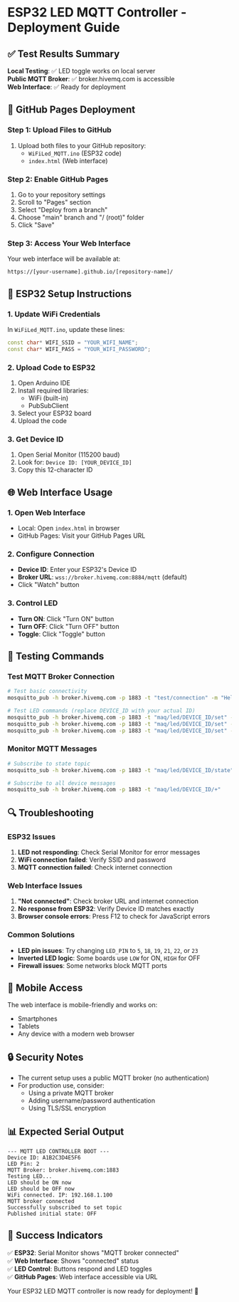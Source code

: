 # ESP32 LED MQTT Controller - Deployment Guide

## ✅ Test Results Summary

**Local Testing**: ✅ LED toggle works on local server  
**Public MQTT Broker**: ✅ broker.hivemq.com is accessible  
**Web Interface**: ✅ Ready for deployment  

## 🚀 GitHub Pages Deployment

### Step 1: Upload Files to GitHub
1. Upload both files to your GitHub repository:
   - `WiFiLed_MQTT.ino` (ESP32 code)
   - `index.html` (Web interface)

### Step 2: Enable GitHub Pages
1. Go to your repository settings
2. Scroll to "Pages" section
3. Select "Deploy from a branch"
4. Choose "main" branch and "/ (root)" folder
5. Click "Save"

### Step 3: Access Your Web Interface
Your web interface will be available at:
```
https://[your-username].github.io/[repository-name]/
```

## 🔧 ESP32 Setup Instructions

### 1. Update WiFi Credentials
In `WiFiLed_MQTT.ino`, update these lines:
```cpp
const char* WIFI_SSID = "YOUR_WIFI_NAME";
const char* WIFI_PASS = "YOUR_WIFI_PASSWORD";
```

### 2. Upload Code to ESP32
1. Open Arduino IDE
2. Install required libraries:
   - WiFi (built-in)
   - PubSubClient
3. Select your ESP32 board
4. Upload the code

### 3. Get Device ID
1. Open Serial Monitor (115200 baud)
2. Look for: `Device ID: [YOUR_DEVICE_ID]`
3. Copy this 12-character ID

## 🌐 Web Interface Usage

### 1. Open Web Interface
- Local: Open `index.html` in browser
- GitHub Pages: Visit your GitHub Pages URL

### 2. Configure Connection
- **Device ID**: Enter your ESP32's Device ID
- **Broker URL**: `wss://broker.hivemq.com:8884/mqtt` (default)
- Click "Watch" button

### 3. Control LED
- **Turn ON**: Click "Turn ON" button
- **Turn OFF**: Click "Turn OFF" button  
- **Toggle**: Click "Toggle" button

## 🧪 Testing Commands

### Test MQTT Broker Connection
```bash
# Test basic connectivity
mosquitto_pub -h broker.hivemq.com -p 1883 -t "test/connection" -m "Hello"

# Test LED commands (replace DEVICE_ID with your actual ID)
mosquitto_pub -h broker.hivemq.com -p 1883 -t "maq/led/DEVICE_ID/set" -m "ON"
mosquitto_pub -h broker.hivemq.com -p 1883 -t "maq/led/DEVICE_ID/set" -m "TOGGLE"
mosquitto_pub -h broker.hivemq.com -p 1883 -t "maq/led/DEVICE_ID/set" -m "OFF"
```

### Monitor MQTT Messages
```bash
# Subscribe to state topic
mosquitto_sub -h broker.hivemq.com -p 1883 -t "maq/led/DEVICE_ID/state"

# Subscribe to all device messages
mosquitto_sub -h broker.hivemq.com -p 1883 -t "maq/led/DEVICE_ID/+"
```

## 🔍 Troubleshooting

### ESP32 Issues
1. **LED not responding**: Check Serial Monitor for error messages
2. **WiFi connection failed**: Verify SSID and password
3. **MQTT connection failed**: Check internet connection

### Web Interface Issues
1. **"Not connected"**: Check broker URL and internet connection
2. **No response from ESP32**: Verify Device ID matches exactly
3. **Browser console errors**: Press F12 to check for JavaScript errors

### Common Solutions
- **LED pin issues**: Try changing `LED_PIN` to `5`, `18`, `19`, `21`, `22`, or `23`
- **Inverted LED logic**: Some boards use `LOW` for ON, `HIGH` for OFF
- **Firewall issues**: Some networks block MQTT ports

## 📱 Mobile Access

The web interface is mobile-friendly and works on:
- Smartphones
- Tablets  
- Any device with a modern web browser

## 🔒 Security Notes

- The current setup uses a public MQTT broker (no authentication)
- For production use, consider:
  - Using a private MQTT broker
  - Adding username/password authentication
  - Using TLS/SSL encryption

## 📊 Expected Serial Output

```
--- MQTT LED CONTROLLER BOOT ---
Device ID: A1B2C3D4E5F6
LED Pin: 2
MQTT Broker: broker.hivemq.com:1883
Testing LED...
LED should be ON now
LED should be OFF now
WiFi connected. IP: 192.168.1.100
MQTT broker connected
Successfully subscribed to set topic
Published initial state: OFF
```

## 🎯 Success Indicators

✅ **ESP32**: Serial Monitor shows "MQTT broker connected"  
✅ **Web Interface**: Shows "connected" status  
✅ **LED Control**: Buttons respond and LED toggles  
✅ **GitHub Pages**: Web interface accessible via URL  

Your ESP32 LED MQTT controller is now ready for deployment! 🎉
